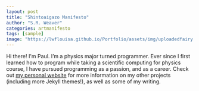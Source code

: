 ```yaml
---
layout: post
title: "Shintoaigazo Manifesto"
author: "S.R. Weaver"
categories: artmanifesto
tags: [sample]
image: "https://lwflouisa.github.io/Portfolio/assets/img/uploadedfairy.jpg"
---
```


Hi there! I'm Paul. I’m a physics major turned programmer. Ever since I first learned how to program while taking a scientific computing for physics course, I have pursued programming as a passion, and as a career. Check out [my personal website](https://www.lenpaul.com/) for more information on my other projects (including more Jekyll themes!), as well as some of my writing.
